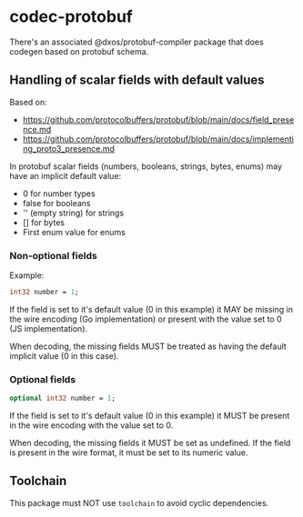 # codec-protobuf

There's an associated @dxos/protobuf-compiler package that does codegen based on protobuf schema.

## Handling of scalar fields with default values

Based on:
- https://github.com/protocolbuffers/protobuf/blob/main/docs/field_presence.md
- https://github.com/protocolbuffers/protobuf/blob/main/docs/implementing_proto3_presence.md


In protobuf scalar fields (numbers, booleans, strings, bytes, enums) may have an implicit default value:

- 0 for number types
- false for booleans
- '' (empty string) for strings
- [] for bytes
- First enum value for enums

### Non-optional fields

Example:

```protobuf
int32 number = 1;
```

If the field is set to it's default value (0 in this example) it MAY be missing in the wire encoding (Go implementation) or present with the value set to 0 (JS implementation).

When decoding, the missing fields MUST be treated as having the default implicit value (0 in this case).

### Optional fields

```protobuf
optional int32 number = 1;
```

If the field is set to it's default value (0 in this example) it MUST be present in the wire encoding with the value set to 0.

When decoding, the missing fields it MUST be set as undefined. If the field is present in the wire format, it must be set to its numeric value.

## Toolchain

This package must NOT use `toolchain` to avoid cyclic dependencies.
